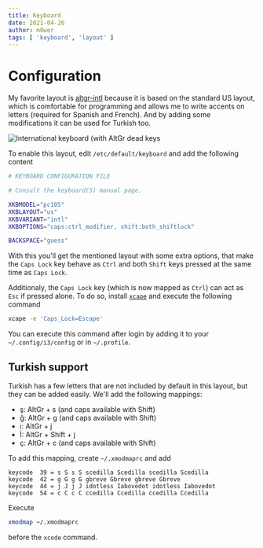 ```yaml
---
title: Keyboard
date: 2021-04-26
author: m0wer
tags: [ 'keyboard', 'layout' ]
---
```


# Configuration

My favorite layout is [altgr-intl](https://altgr-weur.eu/altgr-intl.html)
because it is based on the standard US layout, which is comfortable for
programming and allows me to write accents on letters (required for Spanish
and French). And by adding some modifications it can be used for Turkish too.

![International keyboard (with AltGr dead keys](altgr-intl.gif)

To enable this layout, edit `/etc/default/keyboard` and add the following
content

```bash
# KEYBOARD CONFIGURATION FILE

# Consult the keyboard(5) manual page.

XKBMODEL="pc105"
XKBLAYOUT="us"
XKBVARIANT="intl"
XKBOPTIONS="caps:ctrl_modifier, shift:both_shiftlock"

BACKSPACE="guess"
```

With this you'll get the mentioned layout with some extra options, that make
the `Caps Lock` key behave as `Ctrl` and both `Shift` keys pressed at the same
time as `Caps Lock`.

Additionaly, the `Caps Lock` key (which is now mapped as `Ctrl`) can act as
`Esc` if pressed alone. To do so, install
[`xcape`](https://github.com/alols/xcape) and execute the following command

```bash
xcape -e 'Caps_Lock=Escape'
```

You can execute this command after login by adding it to your
`~/.config/i3/config` or in `~/.profile`.

## Turkish support

Turkish has a few letters that are not included by default in this layout, but
they can be added easily. We'll add the following mappings:

* ş: AltGr + s (and caps available with Shift)
* ğ: AltGr + g (and caps available with Shift)
* ı: AltGr + j
* İ: AltGr + Shift + j
* ç: AltGr + c (and caps available with Shift)

To add this mapping, create `~/.xmodmaprc` and add

```xmodmaprc
keycode  39 = s S s S scedilla Scedilla scedilla Scedilla
keycode  42 = g G g G gbreve Gbreve gbreve Gbreve
keycode  44 = j J j J idotless Iabovedot idotless Iabovedot
keycode  54 = c C c C ccedilla Ccedilla ccedilla Ccedilla
```

Execute

```bash
xmodmap ~/.xmodmaprc
```

before the `xcode` command.
